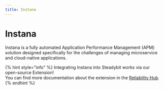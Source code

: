 ```yaml
---
title: Instana
---
```


# Instana

Instana is a fully automated Application Performance Management (APM) solution designed specifically for the challenges of managing microservice and cloud-native applications.

{% hint style="info" %}
Integrating Instana into Steadybit works via our open-source Extension!<br/>
You can find more documentation about the extension in the [Reliability Hub](https://hub.steadybit.com/extension/com.steadybit.extension_instana).
{% endhint %}
